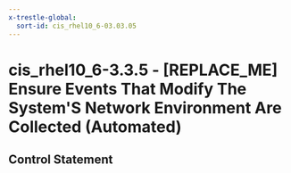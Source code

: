 ```yaml
---
x-trestle-global:
  sort-id: cis_rhel10_6-03.03.05
---
```


# cis_rhel10_6-3.3.5 - \[REPLACE_ME\] Ensure Events That Modify The System'S Network Environment Are Collected (Automated)

## Control Statement
